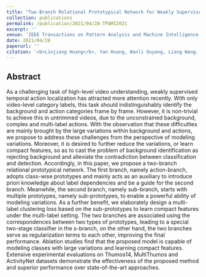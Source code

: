 ```yaml
---
title: "Two-Branch Relational Prototypical Network for Weakly Supervised Temporal Action Localization"
collection: publications
permalink: /publication/2021/04/28-TPAMI2021
excerpt: ''
venue: 'IEEE Transactions on Pattern Analysis and Machine Intelligence (TPAMI)'
date: 2021/04/28
paperurl: ''
citation: '<b>Linjiang Huang</b>, Yan Huang, Wanli Ouyang, Liang Wang. &quot;Two-branch Relational Prototypical Network for Weakly Supervised Temporal Action Localization&quot;.<i>IEEE Transactions on Pattern Analysis and Machine Intelligence</i> <b>TPAMI 2021</b>.'
---
```


## Abstract
As a challenging task of high-level video understanding, weakly supervised temporal action localization has attracted more attention recently. With only video-level category labels, this task should indistinguishably identify the background and action categories frame by frame. However, it is non-trivial to achieve this in untrimmed videos, due to the unconstrained background, complex and multi-label actions. With the observation that these difficulties are mainly brought by the large variations within background and actions, we propose to address these challenges from the perspective of modeling variations. Moreover, it is desired to further reduce the variations, or learn compact features, so as to cast the problem of background identification as rejecting background and alleviate the contradiction between classification and detection. Accordingly, in this paper, we propose a two-branch relational prototypical network. The first branch, namely action-branch, adopts class-wise prototypes and mainly acts as an auxiliary to introduce priori knowledge about label dependencies and be a guide for the second branch. Meanwhile, the second branch, namely sub-branch, starts with multiple prototypes, namely sub-prototypes, to enable a powerful ability of modeling variations. As a further benefit, we elaborately design a multi-label clustering loss based on the sub-prototypes to learn compact features under the multi-label setting. The two branches are associated using the correspondences between two types of prototypes, leading to a special two-stage classifier in the s-branch, on the other hand, the two branches serve as regularization terms to each other, improving the final performance. Ablation studies find that the proposed model is capable of modeling classes with large variations and learning compact features. Extensive experimental evaluations on Thumos14, MultiThumos and ActivityNet datasets demonstrate the effectiveness of the proposed method and superior performance over state-of-the-art approaches.

